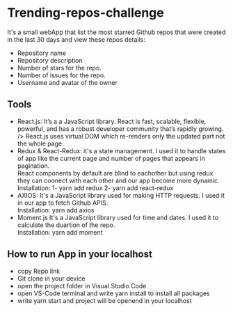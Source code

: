 # Trending-repos-challenge
It's a small webApp that list the most starred Github repos that were created in the last 30 days and view these repos details: <br />
* Repository name
* Repository description
* Number of stars for the repo.
* Number of issues for the repo.
* Username and avatar of the owner

## Tools 
* React.js:
It’s a a JavaScript library. React is fast, scalable, flexible, powerful, and has a robust developer community that’s rapidly growing.<br>/>
React.js uses virtual DOM which re-renders only the updated part not the whole page.
* Redux & React-Redux:
it's a state management. I used it to handle states of app like the current page and number of pages that appears in pagination.<br/>
React components by default are blind to eachother but using redux they can coonect with each other and our app become more dynamic.<br/>
Installation: 1- yarn add redux  2- yarn add react-redux
* AXIOS:
It's a JavaScript library used for making HTTP requests. I used it in our app to fetch Github APIS.<br />
Installation: yarn add axios
* Moment.js
It's a JavaScript library used for time and dates. I used it to calculate the duartion of the repo.<br/>
Installation: yarn add moment

## How to run App in your localhost
* copy Repo link
* Git clone in your device 
* open the project folder in Visual Studio Code
* open VS-Code terminal and write yarn install to install all packages
* write yarn start and project will be openend in your localhost
